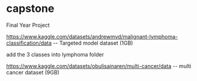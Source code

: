 # capstone
Final Year Project

https://www.kaggle.com/datasets/andrewmvd/malignant-lymphoma-classification/data  -- Targeted model dataset (1GB)

add the 3 classes into lymphoma folder 

https://www.kaggle.com/datasets/obulisainaren/multi-cancer/data  -- multi cancer dataset (9GB)